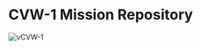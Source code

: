 # CVW-1 Mission Repository
![vCVW-1](https://github.com/user-attachments/assets/9d430158-bd28-4220-b66c-82c7938d36d9)
